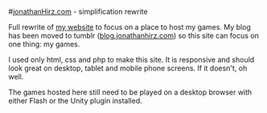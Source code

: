 #[jonathanHirz.com](http://jonathanhirz.com) - simplification rewrite

Full rewrite of [my website](http://jonathanhirz.com) to focus on a place to host my games. My blog has been moved to tumblr ([blog.jonathanhirz.com](http://blog.jonathanhirz.com)) so this site can focus on one thing: my games.

I used only html, css and php to make this site. It is responsive and should look great on desktop, tablet and mobile phone screens. If it doesn't, oh well.

The games hosted here still need to be played on a desktop browser with either Flash or the Unity plugin installed.
